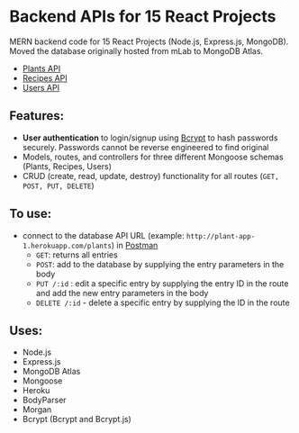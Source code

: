 # Backend APIs for 15 React Projects 
MERN backend code for 15 React Projects (Node.js, Express.js, MongoDB).   
Moved the database originally hosted from mLab to MongoDB Atlas. 
* [Plants API](http://plant-app-1.herokuapp.com/plants) 
* [Recipes API](http://plant-app-1.herokuapp.com/recipes)
* [Users API](http://plant-app-1.herokuapp.com/users)

## Features: 
- **User authentication** to login/signup using [Bcrypt](https://www.npmjs.com/package/bcryptjs) to hash passwords securely. Passwords cannot be reverse engineered to find original 
- Models, routes, and controllers for three different Mongoose schemas (Plants, Recipes, Users) 
- CRUD (create, read, update, destroy) functionality for all routes (`GET, POST, PUT, DELETE`) 

## To use: 
- connect to the database API URL (example: `http://plant-app-1.herokuapp.com/plants`) in [Postman](https://www.postman.com/)
  - `GET`: returns all entries 
  - `POST`: add to the database by supplying the entry parameters in the body 
  - `PUT /:id` : edit a specific entry by supplying the entry ID in the route and add the new entry parameters in the body  
  - `DELETE /:id` - delete a specific entry by supplying the ID in the route 

## Uses: 
- Node.js
- Express.js
- MongoDB Atlas
- Mongoose 
- Heroku 
- BodyParser 
- Morgan 
- Bcrypt (Bcrypt and Bcrypt.js) 

